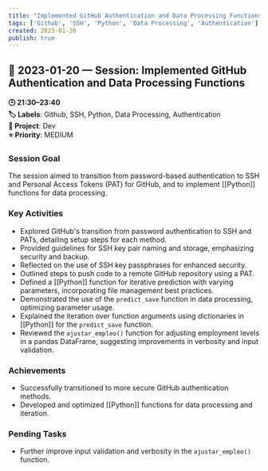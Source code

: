 ```yaml
---
title: "Implemented GitHub Authentication and Data Processing Functions"
tags: ['Github', 'SSH', 'Python', 'Data Processing', 'Authentication']
created: 2023-01-20
publish: true
---
```


## 📅 2023-01-20 — Session: Implemented GitHub Authentication and Data Processing Functions

**🕒 21:30–23:40**  
**🏷️ Labels**: Github, SSH, Python, Data Processing, Authentication  
**📂 Project**: Dev  
**⭐ Priority**: MEDIUM  


### Session Goal
The session aimed to transition from password-based authentication to SSH and Personal Access Tokens (PAT) for GitHub, and to implement [[Python]] functions for data processing.

### Key Activities
- Explored GitHub's transition from password authentication to SSH and PATs, detailing setup steps for each method.
- Provided guidelines for SSH key pair naming and storage, emphasizing security and backup.
- Reflected on the use of SSH key passphrases for enhanced security.
- Outlined steps to push code to a remote GitHub repository using a PAT.
- Defined a [[Python]] function for iterative prediction with varying parameters, incorporating file management best practices.
- Demonstrated the use of the `predict_save` function in data processing, optimizing parameter usage.
- Explained the iteration over function arguments using dictionaries in [[Python]] for the `predict_save` function.
- Reviewed the `ajustar_empleo()` function for adjusting employment levels in a pandas DataFrame, suggesting improvements in verbosity and input validation.

### Achievements
- Successfully transitioned to more secure GitHub authentication methods.
- Developed and optimized [[Python]] functions for data processing and iteration.

### Pending Tasks
- Further improve input validation and verbosity in the `ajustar_empleo()` function.
